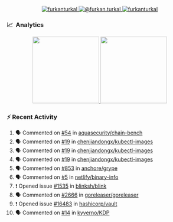 <p align="center">
  <a href="https://linkedin.com/in/furkanturkal" target="blank">
    <img src="https://img.shields.io/badge/linkedin-%230077B5.svg?&style=for-the-badge&logo=linkedin&logoColor=white" alt="furkanturkal" />
  </a>
  <a href="https://medium.com/@furkan.turkal" target="blank">
    <img src="https://img.shields.io/badge/medium-%2312100E.svg?&style=for-the-badge&logo=medium&logoColor=white" alt="@furkan.turkal" />
  </a>
  <a href="https://twitter.com/furkanturkaI" target="blank">
    <img src="https://img.shields.io/badge/Twitter-1DA1F2?style=for-the-badge&logo=twitter&logoColor=white" alt="furkanturkaI" />
  </a>
</p>

### 📈 &nbsp;Analytics

<p align="center">
  <a href="https://coderstats.net/github/#Dentrax">
    <img height="180em" src="https://github-readme-stats-eight-theta.vercel.app/api?username=Dentrax&show_icons=true&theme=algolia&include_all_commits=true&count_private=true&line_height=26"/>
    <img height="180em" src="https://github-readme-stats-eight-theta.vercel.app/api/top-langs/?username=Dentrax&layout=compact&langs_count=8&theme=algolia&line_height=26"/>
  </a>
</p>

### :zap: Recent Activity

<!--START_SECTION:activity-->
1. 🗣 Commented on [#54](https://github.com/aquasecurity/chain-bench/issues/54) in [aquasecurity/chain-bench](https://github.com/aquasecurity/chain-bench)
2. 🗣 Commented on [#19](https://github.com/chenjiandongx/kubectl-images/issues/19) in [chenjiandongx/kubectl-images](https://github.com/chenjiandongx/kubectl-images)
3. 🗣 Commented on [#19](https://github.com/chenjiandongx/kubectl-images/issues/19) in [chenjiandongx/kubectl-images](https://github.com/chenjiandongx/kubectl-images)
4. 🗣 Commented on [#19](https://github.com/chenjiandongx/kubectl-images/issues/19) in [chenjiandongx/kubectl-images](https://github.com/chenjiandongx/kubectl-images)
5. 🗣 Commented on [#853](https://github.com/anchore/grype/issues/853) in [anchore/grype](https://github.com/anchore/grype)
6. 🗣 Commented on [#5](https://github.com/netlify/binary-info/issues/5) in [netlify/binary-info](https://github.com/netlify/binary-info)
7. ❗️ Opened issue [#1535](https://github.com/blinksh/blink/issues/1535) in [blinksh/blink](https://github.com/blinksh/blink)
8. 🗣 Commented on [#2666](https://github.com/goreleaser/goreleaser/issues/2666) in [goreleaser/goreleaser](https://github.com/goreleaser/goreleaser)
9. ❗️ Opened issue [#16483](https://github.com/hashicorp/vault/issues/16483) in [hashicorp/vault](https://github.com/hashicorp/vault)
10. 🗣 Commented on [#14](https://github.com/kyverno/KDP/issues/14) in [kyverno/KDP](https://github.com/kyverno/KDP)
<!--END_SECTION:activity-->
